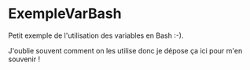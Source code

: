 # ExempleVarBash
Petit exemple de l'utilisation des variables en Bash :-).

J'oublie souvent comment on les utilise donc je dépose ça ici pour m'en souvenir !
